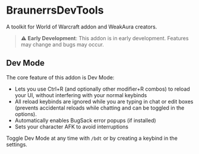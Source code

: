 # BraunerrsDevTools

A toolkit for World of Warcraft addon and WeakAura creators.

> ⚠️ **Early Development**: This addon is in early development. Features may change and bugs may occur.

## Dev Mode

The core feature of this addon is Dev Mode:
- Lets you use Ctrl+R (and optionally other modifier+R combos) to reload your UI, without interfering with your normal keybinds
- All reload keybinds are ignored while you are typing in chat or edit boxes (prevents accidental reloads while chatting and can be toggled in the options).
- Automatically enables BugSack error popups (if installed)
- Sets your character AFK to avoid interruptions

Toggle Dev Mode at any time with `/bdt` or by creating a keybind in the settings.